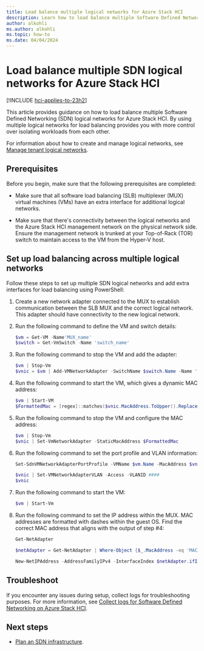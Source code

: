 ```yaml
---
title: Load balance multiple logical networks for Azure Stack HCI
description: Learn how to load balance multiple Software Defined Networking (SDN) logical networks for Azure Stack HCI.
author: alkohli
ms.author: alkohli
ms.topic: how-to
ms.date: 04/04/2024
---
```


# Load balance multiple SDN logical networks for Azure Stack HCI

[!INCLUDE [hci-applies-to-23h2](../../includes/hci-applies-to-23h2.md)]

This article provides guidance on how to load balance multiple Software Defined Networking (SDN) logical networks for Azure Stack HCI. By using multiple logical networks for load balancing provides you with more control over isolating workloads from each other.

For information about how to create and manage logical networks, see [Manage tenant logical networks](./tenant-logical-networks.md).

## Prerequisites

Before you begin, make sure that the following prerequisites are completed:

- Make sure that all software load balancing (SLB) multiplexer (MUX) virtual machines (VMs) have an extra interface for additional logical networks.

- Make sure that there's connectivity between the logical networks and the Azure Stack HCI management network on the physical network side. Ensure the management network is trunked at your Top-of-Rack (TOR) switch to maintain access to the VM from the Hyper-V host.

## Set up load balancing across multiple logical networks

Follow these steps to set up multiple SDN logical networks and add extra interfaces for load balancing using PowerShell:

1. Create a new network adapter connected to the MUX to establish communication between the SLB MUX and the correct logical network. This adapter should have connectivity to the new logical network.

1. Run the following command to define the VM and switch details:

    ```powershell
    $vm = Get-VM -Name'MUX_name'
    $switch = Get-VmSwitch -Name 'switch_name'
    ```

1. Run the following command to stop the VM and add the adapter:

    ```powershell
    $vm | Stop-Vm
    $vnic = $vm | Add-VMNetworkAdapter -SwitchName $switch.Name -Name 'switch_name' -PassThru
    ```

1. Run the following command to start the VM, which gives a dynamic MAC address:

    ```powershell
    $vm | Start-VM
    $FormattedMac = [regex]::matches($vnic.MacAddress.ToUpper().Replace(":","").Replace("-",""),'..').groups.value -join "-"
    ```

1. Run the following command to stop the VM and configure the MAC address:

    ```powershell
    $vm | Stop-Vm
    $vnic | Set-VmNetworkAdapter -StaticMacAddress $FormattedMac
    ```

1. Run the following command to set the port profile and VLAN information:

    ```powershell
    Set-SdnVMNetworkAdapterPortProfile -VMName $vm.Name -MacAddress $vnic.MacAddress -ProfileData2 -ProfileId $([Guid]::Empty)

    $vnic | Set-VMNetworkAdapterVLAN -Access -VLANID ####
    $vnic
    ```

1. Run the following command to start the VM:

    ```powershell
    $vm | Start-Vm
    ```

1. Run the following command to set the IP address within the MUX. MAC addresses are formatted with dashes within the guest OS. Find the correct MAC address that aligns with the output of step #4:

    ```powershell
    Get-NetAdapter

    $netAdapter = Get-NetAdapter | Where-Object {$_.MacAddress -eq 'MAC_address'}

    New-NetIPAddress -AddressFamilyIPv4 -InterfaceIndex $netAdapter.ifIndex -IPAddress 'IP_address' -PrefixLength 'prefix'
    ```

## Troubleshoot

If you encounter any issues during setup, collect logs for troubleshooting purposes. For more information, see [Collect logs for Software Defined Networking on Azure Stack HCI](./sdn-log-collection.md).

## Next steps

- [Plan an SDN infrastructure](../concepts/plan-software-defined-networking-infrastructure-23h2.md).